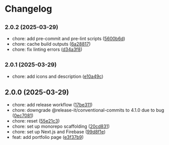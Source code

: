 # Changelog

## <small>2.0.2 (2025-03-29)</small>

* chore: add pre-commit and pre-lint scripts ([5600b6d](https://github.com/benyap/benyap.com/commit/5600b6d))
* chore: cache build outputs ([6a28817](https://github.com/benyap/benyap.com/commit/6a28817))
* chore: fix linting errors ([d34a3f8](https://github.com/benyap/benyap.com/commit/d34a3f8))

## <small>2.0.1 (2025-03-29)</small>

* chore: add icons and description ([e10a49c](https://github.com/benyap/benyap.com/commit/e10a49c))

## 2.0.0 (2025-03-29)

* chore: add release workflow ([17be311](https://github.com/benyap/benyap.com/commit/17be311))
* chore: downgrade @release-it/conventional-commits to 4.1.0 due to bug ([0ec7081](https://github.com/benyap/benyap.com/commit/0ec7081))
* chore: reset ([55e21c3](https://github.com/benyap/benyap.com/commit/55e21c3))
* chore: set up monorepo scaffolding ([20cd831](https://github.com/benyap/benyap.com/commit/20cd831))
* chore: set up Next.js and Firebase ([99d8f1e](https://github.com/benyap/benyap.com/commit/99d8f1e))
* feat: add portfolio page ([e3f37b9](https://github.com/benyap/benyap.com/commit/e3f37b9))
